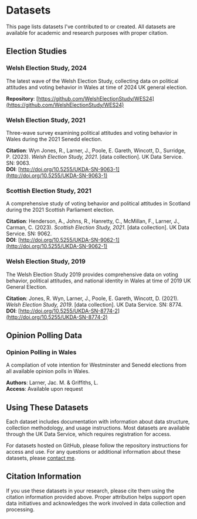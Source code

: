 # Datasets

This page lists datasets I've contributed to or created. All datasets are available for academic and research purposes with proper citation.

## Election Studies

### Welsh Election Study, 2024
The latest wave of the Welsh Election Study, collecting data on political attitudes and voting behavior in Wales at time of 2024 UK general election.

**Repository**: [https://github.com/WelshElectionStudy/WES24](https://github.com/WelshElectionStudy/WES24)

### Welsh Election Study, 2021
Three-wave survey examining political attitudes and voting behavior in Wales during the 2021 Senedd election.

**Citation**: Wyn Jones, R., Larner, J., Poole, E. Gareth, Wincott, D., Surridge, P. (2023). *Welsh Election Study, 2021*. [data collection]. UK Data Service. SN: 9063.  
**DOI**: [http://doi.org/10.5255/UKDA-SN-9063-1](http://doi.org/10.5255/UKDA-SN-9063-1)

### Scottish Election Study, 2021
A comprehensive study of voting behavior and political attitudes in Scotland during the 2021 Scottish Parliament election.

**Citation**: Henderson, A., Johns, R., Hanretty, C., McMillan, F., Larner, J., Carman, C. (2023). *Scottish Election Study, 2021*. [data collection]. UK Data Service. SN: 9062.  
**DOI**: [http://doi.org/10.5255/UKDA-SN-9062-1](http://doi.org/10.5255/UKDA-SN-9062-1)

### Welsh Election Study, 2019
The Welsh Election Study 2019 provides comprehensive data on voting behavior, political attitudes, and national identity in Wales at time of 2019 UK General Election.

**Citation**: Jones, R. Wyn, Larner, J., Poole, E. Gareth, Wincott, D. (2021). *Welsh Election Study, 2019*. [data collection]. UK Data Service. SN: 8774.  
**DOI**: [http://doi.org/10.5255/UKDA-SN-8774-2](http://doi.org/10.5255/UKDA-SN-8774-2)



## Opinion Polling Data

### Opinion Polling in Wales
A compilation of vote intention for Westminster and Senedd elections from all available opinion polls in Wales.

**Authors**: Larner, Jac. M. & Griffiths, L.  
**Access**: Available upon request

## Using These Datasets

Each dataset includes documentation with information about data structure, collection methodology, and usage instructions. Most datasets are available through the UK Data Service, which requires registration for access.

For datasets hosted on GitHub, please follow the repository instructions for access and use. For any questions or additional information about these datasets, please [contact me](mailto:larnerJM@cardiff.ac.uk).

## Citation Information

If you use these datasets in your research, please cite them using the citation information provided above. Proper attribution helps support open data initiatives and acknowledges the work involved in data collection and processing.
